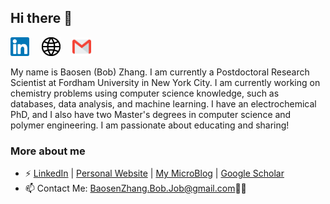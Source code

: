 ## Hi there 👋
<a href="https://www.linkedin.com/in/baosen-zhang-b46378155/"><img src="https://raw.githubusercontent.com/MrainW/uPic_imageHosting/main/uPic/20220405/linkedin.svg" width="30px" alt="LinkedIn"></a> &nbsp; &nbsp;
<a href="https://sheltered-beach-83095.herokuapp.com/"><img src="https://raw.githubusercontent.com/MrainW/uPic_imageHosting/main/uPic/20220405/site.svg" width="30px" alt="site"></a> &nbsp; &nbsp;
<a href="mailto:BaosenZhang.Bob.Job@gmail.com"><img src="https://raw.githubusercontent.com/MrainW/uPic_imageHosting/main/uPic/20220405/gmail.svg" width="30px" alt="mail"></a> &nbsp; &nbsp;

My name is Baosen (Bob) Zhang. I am currently a Postdoctoral Research Scientist at Fordham University in New York City. I am currently working on chemistry problems using computer science knowledge, such as databases, data analysis, and machine learning. I have an electrochemical PhD, and I also have two Master's degrees in computer science and polymer engineering. I am passionate about educating and sharing! <br>
<be>

### More about me
- ⚡ [LinkedIn](https://www.linkedin.com/in/baosen-zhang-b46378155/) | [Personal Website](https://baosen-flask-web-70ed62c04507.herokuapp.com/) | [My MicroBlog](https://microblog-baosen.blogspot.com/) | [Google Scholar](https://scholar.google.com/citations?user=X8DGaEkAAAAJ&hl=en)
- 📫 Contact Me: BaosenZhang.Bob.Job@gmail.com👨‍💻

<!--
**BaosenZ/BaosenZ** is a ✨ _special_ ✨ repository because its `README.md` (this file) appears on your GitHub profile.

Here are some ideas to get you started:

- 🔭 I’m currently working on ...
- 🌱 I’m currently learning ...
- 👯 I’m looking to collaborate on ...
- 🤔 I’m looking for help with ...
- 💬 Ask me about ...
- 📫 How to reach me: ...
- 😄 Pronouns: ...
- ⚡ fun fact:
-->
